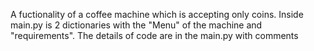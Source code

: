 A fuctionality of a coffee machine which is accepting only coins. Inside main.py is 2 dictionaries with the "Menu" of the machine and "requirements". The details of code are in the main.py with comments
